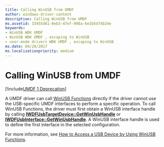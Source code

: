 ```yaml
---
title: Calling WinUSB from UMDF
author: windows-driver-content
description: Calling WinUSB from UMDF
ms.assetid: 33455d61-0eb3-47ef-998a-6e1b5d7db24e
keywords:
- WinUSB WDK UMDF
- WinUSB WDK UMDF , escaping to WinUSB
- user-mode drivers WDK UMDF , escaping to WinUSB
ms.date: 04/20/2017
ms.localizationpriority: medium
---
```


# Calling WinUSB from UMDF


[!include[UMDF 1 Deprecation](../umdf-1-deprecation.md)]

A UMDF driver can call [WinUSB Functions](https://msdn.microsoft.com/library/windows/hardware/ff540046#winusb) directly if the driver cannot use the USB-specific UMDF interfaces to perform a specific operation. To call WinUSB Functions, the driver must first obtain a WinUSB interface handle by calling [**IWDFUsbTargetDevice::GetWinUsbHandle**](https://msdn.microsoft.com/library/windows/hardware/ff560369) or [**IWDFUsbInterface::GetWinUsbHandle**](https://msdn.microsoft.com/library/windows/hardware/ff560337). A WinUSB interface handle is used to define the first interface in the selected configuration.

For more information, see [How to Access a USB Device by Using WinUSB Functions](https://msdn.microsoft.com/library/windows/hardware/ff540174).

 

 





